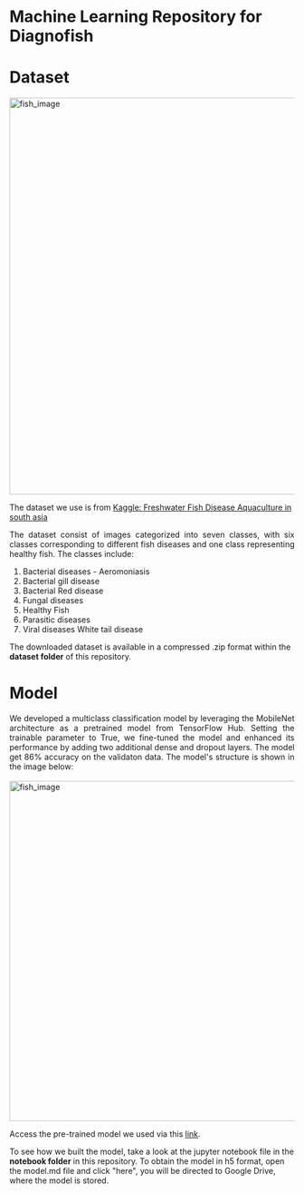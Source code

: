 # Machine Learning Repository for Diagnofish

# Dataset

<img src="https://github.com/Diagnofish/machine-learning/assets/108395348/d5c158c9-e65d-4fdb-b152-099bf2feb0f0" alt="fish_image" width="700" height="auto">


The dataset we use is from [Kaggle: Freshwater Fish Disease Aquaculture in south asia](https://www.kaggle.com/datasets/subirbiswas19/freshwater-fish-disease-aquaculture-in-south-asia/data) 
<p align='justify'>
The dataset consist of images categorized into seven classes, with six classes corresponding to different fish diseases and one class representing healthy fish. The classes include:
  
1. Bacterial diseases - Aeromoniasis
2. Bacterial gill disease 
3. Bacterial Red disease 
4. Fungal diseases 
5. Healthy Fish 
6. Parasitic diseases 
7. Viral diseases White tail disease

The downloaded dataset is available in a compressed .zip format within the **dataset folder** of this repository.

# Model
<p align='justify'>
We developed a multiclass classification model by leveraging the MobileNet architecture as a pretrained model from TensorFlow Hub. Setting the trainable parameter to True, we fine-tuned the model and enhanced its performance by adding two additional dense and dropout layers. The model get 86% accuracy on the validaton data. The model's structure is shown in the image below:
<br><br>
<img src="https://github.com/Diagnofish/machine-learning/assets/108395348/1e752982-151c-4651-8e89-8ff1e91b4c0c" alt="fish_image" width="auto" height="600">

Access the pre-trained model we used via this [link](https://www.kaggle.com/models/google/mobilenet-v2/frameworks/TensorFlow2/variations/140-224-feature-vector/versions/2). 

<p align='justify'>

To see how we built the model, take a look at the jupyter notebook file in the **notebook folder** in this repository. To obtain the model in h5 format, open the model.md file and click "here", you will be directed to Google Drive, where the model is stored.



